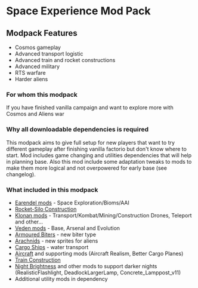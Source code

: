 # Space Experience Mod Pack

## Modpack Features
- Cosmos gameplay
- Advanced transport logistic
- Advanced train and rocket constructions
- Advanced military
- RTS warfare
- Harder aliens

### For whom this modpack
If you have finished vanilla campaign and want to explore more with Cosmos and Aliens war

### Why all downloadable dependencies is required
This modpack aims to give full setup for new players that want to try different gameplay after finishing vanilla factorio but don't know where to start.
Mod includes game changing and utilities dependencies that will help in planning base.
Also this mod include some adaptation tweaks to mods to make them more logical and not overpowered for early base (see changelog).

### What included in this modpack
- [Earendel mods](https://mods.factorio.com/user/Earendel) - Space Exploration/Bioms/AAI
- [Rocket-Silo Construction](https://mods.factorio.com/mod/Rocket-Silo-Construction)
- [Klonan mods](https://mods.factorio.com/user/Klonan) - Transport/Kombat/Mining/Construction Drones, Teleport and other...
- [Veden mods](https://mods.factorio.com/user/Veden) - Base, Arsenal and Evolution
- [Armoured Biters](https://mods.factorio.com/mod/ArmouredBiters) - new biter type
- [Arachnids](https://mods.factorio.com/mod/Arachnids) - new sprites for aliens
- [Cargo Ships](https://mods.factorio.com/mod/cargo-ships) - water transport
- [Aircraft](https://mods.factorio.com/mod/Aircraft) and supporting mods (Aircraft Realism, Better Cargo Planes)
- [Train Construction](https://mods.factorio.com/mod/trainConstructionSite)
- [Night Brightness](https://mods.factorio.com/mod/NightBrightness) and other mods to support darker nights (RealisticFlashlight, DeadlockLargerLamp, Concrete_Lamppost_v11)
- Additional utility mods in dependency
